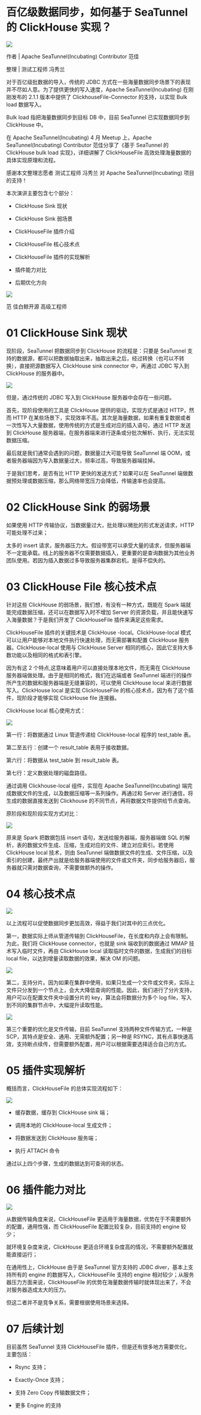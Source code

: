 # 百亿级数据同步，如何基于 SeaTunnel 的 ClickHouse 实现？


![](/image/20220510/ch/0.jpg)



作者 | Apache SeaTunnel(Incubating) Contributor 范佳

整理 | 测试工程师 冯秀兰

对于百亿级批数据的导入，传统的 JDBC 方式在一些海量数据同步场景下的表现并不尽如人意。为了提供更快的写入速度，Apache SeaTunnel(Incubating) 在刚刚发布的 2.1.1 版本中提供了 ClickhouseFile-Connector 的支持，以实现 Bulk load 数据写入。

Bulk load 指把海量数据同步到目标 DB 中，目前 SeaTunnel 已实现数据同步到 ClickHouse 中。

在 Apache SeaTunnel(Incubating) 4 月 Meetup 上，Apache SeaTunnel(Incubating) Contributor 范佳分享了《基于 SeaTunnel 的 ClickHouse bulk load 实现》，详细讲解了 ClickHouseFile 高效处理海量数据的具体实现原理和流程。

感谢本文整理志愿者 测试工程师 冯秀兰 对 Apache SeaTunnel(Incubating) 项目的支持！

本次演讲主要包含七个部分：

- ClickHouse Sink 现状
    
- ClickHouse Sink 弱场景
    
- ClickHouseFile 插件介绍
    
- ClickHouseFile 核心技术点
    
- ClickHouseFile 插件的实现解析
    
- 插件能力对比
    
- 后期优化方向
   


![](/image/20220510/ch/0-1.png)



​范 佳白鲸开源 高级工程师

# 01 ClickHouse Sink 现状

现阶段，SeaTunnel 把数据同步到 ClickHouse 的流程是：只要是 SeaTunnel 支持的数据源，都可以把数据抽取出来，抽取出来之后，经过转换（也可以不转换），直接把源数据写入 ClickHouse sink connector 中，再通过 JDBC 写入到 ClickHouse 的服务器中。


![](/image/20220510/ch/1.png)


但是，通过传统的 JDBC 写入到 ClickHouse 服务器中会存在一些问题。

首先，现阶段使用的工具是 ClickHouse 提供的驱动，实现方式是通过 HTTP，然而 HTTP 在某些场景下，实现效率不高。其次是海量数据，如果有重复数据或者一次性写入大量数据，使用传统的方式是生成对应的插入语句，通过 HTTP 发送到 ClickHouse 服务器端，在服务器端来进行逐条或分批次解析、执行，无法实现数据压缩。

最后就是我们通常会遇到的问题，数据量过大可能导致 SeaTunnel 端 OOM，或者服务器端因为写入数据量过大，频率过高，导致服务器端挂掉。

于是我们思考，是否有比 HTTP 更快的发送方式？如果可以在 SeaTunnel 端做数据预处理或数据压缩，那么网络带宽压力会降低，传输速率也会提高。

# 02 ClickHouse Sink 的弱场景

如果使用 HTTP 传输协议，当数据量过大，批处理以微批的形式发送请求，HTTP 可能处理不过来；

太多的 insert 请求，服务器压力大。假设带宽可以承受大量的请求，但服务器端不一定能承载。线上的服务器不仅需要数据插入，更重要的是查询数据为其他业务团队使用。若因为插入数据过多导致服务器集群宕机，是得不偿失的。

# 03 ClickHouse File 核心技术点

针对这些 ClickHouse 的弱场景，我们想，有没有一种方式，既能在 Spark 端就能完成数据压缩，还可以在数据写入时不增加 Server 的资源负载，并且能快速写入海量数据？于是我们开发了 ClickHouseFile 插件来满足这些需求。

ClickHouseFile 插件的关键技术是 ClickHouse -local。ClickHouse-local 模式可以让用户能够对本地文件执行快速处理，而无需部署和配置 ClickHouse 服务器。ClickHouse-local 使用与 ClickHouse Server 相同的核心，因此它支持大多数功能以及相同的格式和表引擎。

因为有这 2 个特点,这意味着用户可以直接处理本地文件，而无需在 ClickHouse 服务器端做处理。由于是相同的格式，我们在远端或者 SeaTunnel 端进行的操作所产生的数据和服务器端是无缝兼容的，可以使用 ClickHouse local 来进行数据写入。ClickHouse local 是实现 ClickHouseFile 的核心技术点，因为有了这个插件，现阶段才能够实现 ClickHouse file 连接器。

ClickHouse local 核心使用方式：


![](/image/20220510/ch/2.png)


第一行：将数据通过 Linux 管道传递给 ClickHouse-local 程序的 test_table 表。

第二至五行：创建一个 result_table 表用于接收数据。

第六行：将数据从 test\_table 到 result\_table 表。

第七行：定义数据处理的磁盘路径。

通过调用 Clickhouse-local 组件，实现在 Apache SeaTunnel(Incubating) 端完成数据文件的生成，以及数据压缩等一系列操作。再通过和 Server 进行通信，将生成的数据直接发送到 Clickhouse 的不同节点，再将数据文件提供给节点查询。

原阶段和现阶段实现方式对比：


![](/image/20220510/ch/3.png)


原来是 Spark 把数据包括 insert 语句，发送给服务器端，服务器端做 SQL 的解析，表的数据文件生成、压缩，生成对应的文件、建立对应索引。若使用 ClickHouse local 技术，则由 SeaTunnel 端做数据文件的生成、文件压缩，以及索引的创建，最终产出就是给服务器端使用的文件或文件夹，同步给服务器后，服务器就只需对数据查询，不需要做额外的操作。

# 04 核心技术点


![](/image/20220510/ch/4.png)


以上流程可以促使数据同步更加高效，得益于我们对其中的三点优化。

第一，数据实际上师从管道传输到 ClickHouseFile，在长度和内存上会有限制。为此，我们将 ClickHouse connector，也就是 sink 端收到的数据通过 MMAP 技术写入临时文件，再由 ClickHouse local 读取临时文件的数据，生成我们的目标 local file，以达到增量读取数据的效果，解决 OM 的问题。


![](/image/20220510/ch/5.png)


第二，支持分片。因为如果在集群中使用，如果只生成一个文件或文件夹，实际上文件只分发到一个节点上，会大大降低查询的性能。因此，我们进行了分片支持，用户可以在配置文件夹中设置分片的 key，算法会将数据分为多个 log file，写入到不同的集群节点中，大幅提升读取性能。


![](/image/20220510/ch/6.png)


第三个重要的优化是文件传输，目前 SeaTunnel 支持两种文件传输方式，一种是 SCP，其特点是安全、通用、无需额外配置；另一种是 RSYNC，其有点事快速高效，支持断点续传，但需要额外配置，用户可以根据需要选择适合自己的方式。

# 05 插件实现解析

概括而言，ClickHouseFile 的总体实现流程如下：


![](/image/20220510/ch/7.png)


- 缓存数据，缓存到 ClickHouse sink 端；
    
- 调用本地的 ClickHouse-local 生成文件；
    
- 将数据发送到 ClickHouse 服务端；
    
- 执行 ATTACH 命令
    

通过以上四个步骤，生成的数据达到可查询的状态。

# 06 插件能力对比


![](/image/20220510/ch/8.png)


从数据传输角度来说，ClickHouseFile 更适用于海量数据，优势在于不需要额外的配置，通用性强，而 ClickHouseFile 配置比较复杂，目前支持的 engine 较少；

就环境复杂度来说，ClickHouse 更适合环境复杂度高的情况，不需要额外配置就能直接运行；

在通用性上，ClickHouse 由于是 SeaTunnel 官方支持的 JDBC diver，基本上支持所有的 engine 的数据写入，ClickHouseFile 支持的 engine 相对较少；从服务器压力方面来说，ClickHouseFile 的优势在海量数据传输时就体现出来了，不会对服务器造成太大的压力。

但这二者并不是竞争关系，需要根据使用场景来选择。

# 07 后续计划

目前虽然 SeaTunnel 支持 ClickHouseFile 插件，但是还有很多地方需要优化，主要包括：

- Rsync 支持；
    
- Exactly-Once 支持；
    
- 支持 Zero Copy 传输数据文件；
    
- 更多 Engine 的支持  
